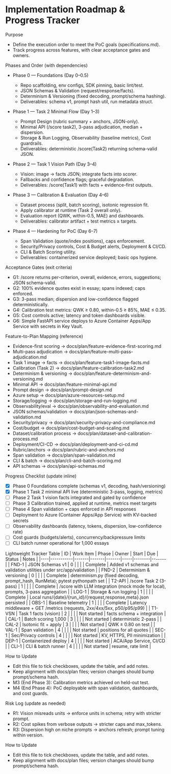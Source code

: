 # Implementation Roadmap & Progress Tracker

Purpose
- Define the execution order to meet the PoC goals (specifications.md).
- Track progress across features, with clear acceptance gates and owners.

Phases and Order (with dependencies)
- Phase 0 — Foundations (Day 0–0.5)
  - Repo scaffolding, env configs, SDK pinning, basic lint/test.
  - JSON Schemas & Validation (request/response/facts).
  - Determinism & Versioning (fixed decoding, prompt/schema hashing).
  - Deliverables: schema v1, prompt hash util, run metadata struct.

- Phase 1 — Task 2 Minimal Flow (Day 1–3)
  - Prompt Design (rubric summary + anchors, JSON-only).
  - Minimal API (/score task2), 3-pass adjudication, median + dispersion.
  - Storage & Run Logging, Observability (baseline metrics), Cost guardrails.
  - Deliverables: deterministic /score(Task2) returning schema-valid JSON.

- Phase 2 — Task 1 Vision Path (Day 3–4)
  - Vision: image → facts JSON; integrate facts into scorer.
  - Fallbacks and confidence flags; graceful degradation.
  - Deliverables: /score(Task1) with facts + evidence-first outputs.

- Phase 3 — Calibration & Evaluation (Day 4–6)
  - Dataset process (split, batch scoring), isotonic regression fit.
  - Apply calibrator at runtime (Task 2 overall only).
  - Evaluation report (QWK, within-0.5, MAE) and dashboards.
  - Deliverables: calibrator artifact + test metrics ≥ targets.

- Phase 4 — Hardening for PoC (Day 6–7)
  - Span Validation (quote/index positions), caps enforcement.
  - Security/Privacy controls, Cost & Budget alerts, Deployment & CI/CD.
  - CLI & Batch Scoring utility.
  - Deliverables: containerized service deployed; basic ops hygiene.

Acceptance Gates (exit criteria)
- G1: /score returns per-criterion, overall, evidence, errors, suggestions; JSON schema-valid.
- G2: 100% evidence quotes exist in essay; spans indexed; caps enforced.
- G3: 3-pass median; dispersion and low-confidence flagged deterministically.
- G4: Calibration test metrics: QWK ≥ 0.80, within-0.5 ≥ 85%, MAE ≤ 0.35.
- G5: Cost controls active; latency and token dashboards visible.
- G6: Simple FastAPI service deploys to Azure Container Apps/App Service with secrets in Key Vault.

Feature-to-Plan Mapping (reference)
- Evidence-first scoring → docs/plan/feature-evidence-first-scoring.md
- Multi-pass adjudication → docs/plan/feature-multi-pass-adjudication.md
- Task 1 image → facts → docs/plan/feature-task1-image-facts.md
- Calibration (Task 2) → docs/plan/feature-calibration-task2.md
- Determinism & versioning → docs/plan/feature-determinism-and-versioning.md
- Minimal API → docs/plan/feature-minimal-api.md
- Prompt design → docs/plan/prompt-design.md
- Azure setup → docs/plan/azure-resources-setup.md
- Storage/logging → docs/plan/storage-and-run-logging.md
- Observability/eval → docs/plan/observability-and-evaluation.md
- JSON schemas/validation → docs/plan/json-schemas-and-validation.md
- Security/privacy → docs/plan/security-privacy-and-compliance.md
- Cost/budget → docs/plan/cost-budget-and-scaling.md
- Dataset/calibration process → docs/plan/dataset-and-calibration-process.md
- Deployment/CI-CD → docs/plan/deployment-and-ci-cd.md
- Rubric/anchors → docs/plan/rubric-and-anchors.md
- Span validation → docs/plan/span-validation.md
- CLI & batch → docs/plan/cli-and-batch-scoring.md
- API schemas → docs/plan/api-schemas.md

Progress Checklist (update inline)
- [x] Phase 0 Foundations complete (schemas v1, decoding, hash/versioning)
- [x] Phase 1 Task 2 minimal API live (deterministic 3-pass, logging, metrics)
- [ ] Phase 2 Task 1 vision facts integrated and gated by confidence
- [ ] Phase 3 Calibration trained, applied at runtime, metrics meet targets
- [ ] Phase 4 Span validation + caps enforced in API responses
- [ ] Deployment to Azure (Container Apps/App Service) with KV-backed secrets
- [ ] Observability dashboards (latency, tokens, dispersion, low-confidence rate)
- [ ] Cost guards (budgets/alerts), concurrency/backpressure limits
- [ ] CLI batch runner operational for 1,000 essays

Lightweight Tracker Table
| ID | Work Item | Phase | Owner | Start | Due | Status | Notes |
|----|-----------|-------|-------|-------|-----|--------|-------|
| FND-1 | JSON Schemas v1 | 0 |  |  |  | Complete | Added v1 schemas and validation utilities under src/app/validation |
| FND-2 | Determinism & versioning | 0 |  |  |  | Complete | determinism.py (fixed decoding, prompt_hash, RunMeta); pytest pythonpath set |
| T2-API | /score Task 2 (3-pass) | 1 |  |  |  | Complete | /score with LLM integration (mock mode for local), prompts, 3-pass aggregation |
| LOG-1 | Storage & run logging | 1 |  |  |  | Complete | Local runs/{date}/{run_id}/{request,response,meta}.json persisted |
| OBS-1 | Baseline telemetry | 1 |  |  |  | Complete | Latency middleware + GET /metrics (requests, 2xx/4xx/5xx, p50/p95/p99) |
| T1-VSN | Task 1 facts (vision) | 2 |  |  |  | Not started | facts schema + integration |
| CAL-1 | Batch scoring 1,000 | 3 |  |  |  | Not started | deterministic 2-pass |
| CAL-2 | Isotonic fit + apply | 3 |  |  |  | Not started | QWK ≥ 0.80 on test |
| VAL-1 | Span validation | 4 |  |  |  | Not started | positions for all quotes |
| SEC-1 | Sec/Privacy controls | 4 |  |  |  | Not started | KV, HTTPS, PII minimization |
| DEP-1 | Containerized deploy | 4 |  |  |  | Not started | ACA/App Service, CI/CD |
| CLI-1 | CLI & batch runner | 4 |  |  |  | Not started | resume, rate limit |

How to Update
- Edit this file to tick checkboxes, update the table, and add notes.
- Keep alignment with docs/plan files; version changes should bump prompt/schema hash.
- M3 (End Phase 3): Calibration metrics achieved on held-out test.
- M4 (End Phase 4): PoC deployable with span validation, dashboards, and cost guards.

Risk Log (update as needed)
- R1: Vision misreads units → enforce units in schema; retry with stricter prompt.
- R2: Cost spikes from verbose outputs → stricter caps and max_tokens.
- R3: Dispersion high on niche prompts → anchors refresh; prompt tuning within version.

How to Update
- Edit this file to tick checkboxes, update the table, and add notes.
- Keep alignment with docs/plan files; version changes should bump prompt/schema hash.

